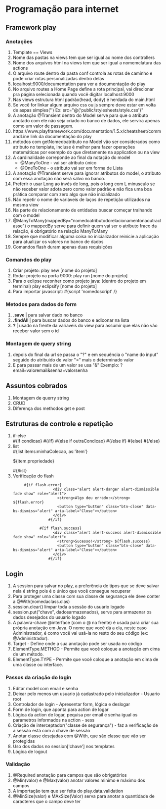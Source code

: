 # Programação para internet
## Framework play

### Anotações 
<ol>
<li>Template == Views</li>
<li>Nome das pastas na views tem que ser igual ao nome dos controllers</li>
<li>Nome dos arquivos html na views tem que ser igual a nomemclatura das actions</li>
<li>O arquivo route dentro da pasta conf controla as rotas de caminho e pode criar rotas personalizadas dentro delas</li>
<li>localhost:9000/documentation para ver a documentação do play</li>
<li>No arquivo routes a Home Page define a rota principal, vai direcionar pra página selecionada quando você digitar localhost:9000</li>
<li>Nas views estrutura html padrão(head, dody) é herdada do main.html</li>
<li>Se você for linkar algum arquivo css ou js sempre deve estar em volta de aspas simples('') Ex: src="@{'public/stylesheets/style.css'}"</li>
<li>A anotação @Transient dentro do Model serve para que o atributo anotado com ele não seja criado no banco de dados, ele servira apenas como um valor de passagem.</li>
<li> https://www.playframework.com/documentation/1.5.x/cheatsheet/commandLine link da documentação do play</li>
<li> métodos com getNomedoatributo no Model vão ser considerados como atributo no template, incluse é melhor para fazer operações matemáticas por exemplo do que diretamente na application ou na view </li>
<li> 
  A cardinalidade correponde ao final da notação do model
  <ul>
    <li>@ManyToOne - vai ser atributo único</li>
     <li>@OneToOne - o atributo vai ser em forma de Lista</li>
  </ul>
</li>
<li>A anotação @Transient serve para ignorar atributos do model, o atributo com essa anotação não será salvo no banco.</li>
<li>Preferir o usar Long ao invés de long, pois o long com L minusculo se não receber valor adota zero como valor padrão e não fica uma boa prática comparar com zero algo que não inicializado</li>
<li>Não repetir o nome de variáveis de laços de repetição utilizados na mesma view</li>
<li>Na parte de relacionamento de entidades buscar começar tralhando com o model</li>
<li>@ManyToMany(mappedBy="nomedoatributodorelacionamentonaoutraclasse") o mappedBy serve para definir quem vai ser o atributo fraco da relação, é obrigatório na relação ManyToMany</li>
<li>Sempre que modificar alguma coisa no inicializador reinicie a aplicação para atualizar os valores no banco de dados</li>
<li>Comandos flash duram apenas duas requisições</li>
	
</ol>

### Comandos do play
<ol>
  <li>Criar projeto: play new [nome do projeto]</li>
  <li>Rodar projeto na porta 9000: play run [nome do projeto]</li>
  <li>Para o eclipse reconher como projeto java: (dentro do projeto em terminal) play eclipsify [nome do projeto]</li>
  <li>Para importar javascript: #{script 'nomedoscript' /}</li>
</ol>

### Metodos para dados do form 
<ol>
  <li><strong>.save </strong>| para salvar dado no banco</li>
  <li><strong>.findAll </strong>| para buscar dados do banco e adiconar na lista</li>
  <li><strong>? </strong>| usado na frente da variaveis do view para assumir que elas não vão receber valor sem o id</li>
</ol>

### Montagem de query string
<ol>
  <li>depois do final da url se passa o "?" e em sequência o "name do input" seguido do atribuido de valor "=" mais o determinado valor </li>
  <li>E para passar mais de um valor se usa "&" Exemplo: ?email=valoremail&senha=valorsenha</li>
</ol>

## Assuntos cobrados
<ol>
  <li>Montagem de querry string </li>
  <li>CRUD</li>
  <li>Diferença dos methodos get e post</li>
</ol>

## Estruturas de controle e repetição
<ol>
  <li>
    if-else
  </li>
  #{if condicao}
    #{/if}
#{else if outraCondicao}
    #{/else if}
#{else}
    #{/else}

  <li>
    list
  </li>
  #{list items:minhaColecao, as:'item'}
    <p>${item.propriedade}</p>#{/list}

  <li>Verificação do flash</li>
  	   
         #{if flash.error}
					  <div class="alert alert-danger alert-dismissible fade show" role="alert">
					    <strong>Algo deu errado:</strong> ${flash.error}
					    <button type="button" class="btn-close" data-bs-dismiss="alert" aria-label="Close"></button>
					  </div>
					#{/if}
		    		
		    	#{if flash.success}
					  <div class="alert alert-success alert-dismissible fade show" role="alert">
					    <strong>Sucesso!</strong> ${flash.success}
					    <button type="button" class="btn-close" data-bs-dismiss="alert" aria-label="Close"></button>
					  </div>
					#{/if}
</ol>

## Login 
<ol> 
	<li>A session para salvar no play, a preferência de tipos que se deve salvar nela é string pois é o único que você consegue recuperar</li>
	<li>Para proteger uma classe com sua classe de segurança ele deve conter a @With(nomedaclass.clas)</li>
	<li>session.clear() limpar toda a sessão do usuario logado</li>
	<li>session.put("chave", dadosarmazenados), serve para armazenar os dados desejados do usuario logado</li>
	<li> A palavra-chave @interface (com o @ na frente) é usada para criar sua própria anotação em Java. O nome que você dá a ela, neste caso Administrador, é como você vai usá-la no resto do seu código (ex: @Administrador).</li>
	<li>Target - Define onde a sua anotação pode ser usada no código</li>
	<li>ElementType.METHOD - Permite que você coloque a anotação em cima de um método.</li>
	<li>ElementType.TYPE -  Permite que você coloque a anotação em cima de uma classe ou interface.</li>
</ol>

### Passos da criação do login
<ol>
	<li>Editar model com email e senha</li>
	<li>Deixar pelo menos um usuario já cadastrado pelo inicializador - Usuario root</li>
	<li>Controlador de login - Apresentar form, lógica e deslogar</li>
	<li>Form de login, que aponta para action de logar</li>
	<li>Lógica da action de logar, pequisa por email e senha igual os parametros informados na action - sess</li>
	<li>Criação de interceptador("classe de segurança") - faz a verificação de a sessão está com a chave de sessão</li>
	<li>Anotar classe desejadas com @With, que são classe que vão ser protegidas</li>
	<li>Uso dos dados no session['chave'] nos templates</li>
	<li>Lógica de logout</li>
</ol>

### Validação 
<ol>
	<li>@Required anotação para campos que são obrigatórios</li>
	<li>@Min(valor) e @Max(valor) anotar valores minimo e máximo dos campos</li>
	<li>A importação tem que ser feita do play.data.validation</li>
	<li>@MinSize(valor) e MAxSize(Valor) serva para anotar a quantidade de caracteres que o campo deve ter</li>
</ol>
